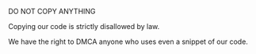 DO NOT COPY ANYTHING

Copying our code is strictly disallowed by law.

We have the right to DMCA anyone who uses even a snippet of our code.
